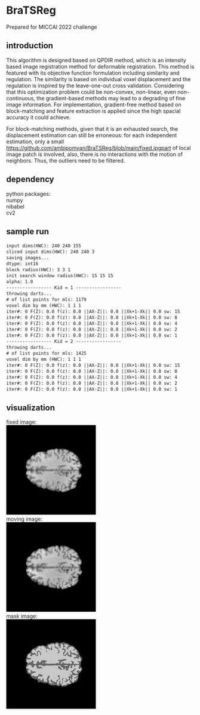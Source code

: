 # BraTSReg
Prepared for MICCAI 2022 challenge

## introduction
This algorithm is designed based on QPDIR method, which is an intensity based image registration method for deformable registration.
This method is featured with its objective function formulation including similarity and regulation.
The similarity is based on individual voxel displacement and the regulation is inspired by the leave-one-out cross validation.
Considering that this optimization problem could be non-convex, non-linear, even non-continuous, the gradient-based methods may lead to a degrading of fine image information.
For implementation, gradient-free method based on block-matching and feature extraction is applied since the high spacial accuracy it could achieve.

For block-matching methods, given that it is an exhausted search, the displacement estimation can still be erroneous: for each independent estimation, only a small https://github.com/ambipomyan/BraTSReg/blob/main/fixed.jpgpart of local image patch is involved, also, there is no interactions with the motion of neighbors. Thus, the outliers need to be filtered. 

## dependency
python packages:  
numpy  
nibabel  
cv2  

## sample run
```
input dims(HWC): 240 240 155
sliced input dims(HWC): 240 240 3
saving images...
dtype: int16
block radius(HWC): 3 3 1
init search window radius(HWC): 15 15 15
alpha: 1.0
----------------- Kid = 1 -----------------
throwing darts...
# of list points for mls: 1179
voxel dim by mm (HWC): 1 1 1
iter#: 0 F(Z): 0.0 f(z): 0.0 ||AX-Z||: 0.0 ||Xk+1-Xk|| 0.0 sw: 15
iter#: 0 F(Z): 0.0 f(z): 0.0 ||AX-Z||: 0.0 ||Xk+1-Xk|| 0.0 sw: 8
iter#: 0 F(Z): 0.0 f(z): 0.0 ||AX-Z||: 0.0 ||Xk+1-Xk|| 0.0 sw: 4
iter#: 0 F(Z): 0.0 f(z): 0.0 ||AX-Z||: 0.0 ||Xk+1-Xk|| 0.0 sw: 2
iter#: 0 F(Z): 0.0 f(z): 0.0 ||AX-Z||: 0.0 ||Xk+1-Xk|| 0.0 sw: 1
----------------- Kid = 2 -----------------
throwing darts...
# of list points for mls: 1425
voxel dim by mm (HWC): 1 1 1
iter#: 0 F(Z): 0.0 f(z): 0.0 ||AX-Z||: 0.0 ||Xk+1-Xk|| 0.0 sw: 15
iter#: 0 F(Z): 0.0 f(z): 0.0 ||AX-Z||: 0.0 ||Xk+1-Xk|| 0.0 sw: 8
iter#: 0 F(Z): 0.0 f(z): 0.0 ||AX-Z||: 0.0 ||Xk+1-Xk|| 0.0 sw: 4
iter#: 0 F(Z): 0.0 f(z): 0.0 ||AX-Z||: 0.0 ||Xk+1-Xk|| 0.0 sw: 2
iter#: 0 F(Z): 0.0 f(z): 0.0 ||AX-Z||: 0.0 ||Xk+1-Xk|| 0.0 sw: 1

```
## visualization
fixed image:  
![fixed image](https://github.com/ambipomyan/BraTSReg/blob/main/fixed.jpg)  
moving image:  
![moving image](https://github.com/ambipomyan/BraTSReg/blob/main/moving.jpg)  
mask image:  
![mask image](https://github.com/ambipomyan/BraTSReg/blob/main/mask.jpg)  
